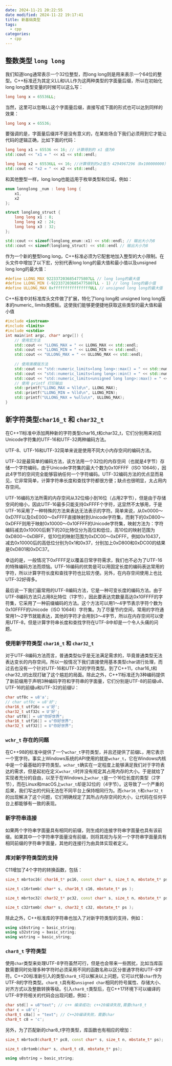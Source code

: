 ```yaml
---
date: 2024-11-21 20:22:55
date modified: 2024-11-22 19:17:41
title: 新基础类型
tags:
  - cpp
categories:
  - cpp
---
```

## 整数类型 `long long`

我们知道long通常表示一个32位整型，而long long则是用来表示一个64位的整型。C++标准还为其定义LL和ULL作为这两种类型的字面量后缀，所以在初始化long long类型变量的时候可以这么写：

```cpp
long long x = 65536LL;
```

当然，这里可以忽略LL这个字面量后缀，直接写成下面的形式也可以达到同样的效果：

```cpp
long long x = 65536;
```

要强调的是，字面量后缀并不是没有意义的，在某些场合下我们必须用到它才能让代码的逻辑正确，比如下面的代码：

```cpp
long long x1 = 65536 << 16; // 计算得到的 x1 值为0
std::cout << "x1 = " << x1 << std::endl;

long long x2 = 65536LL << 16; //计算得到的x2值为 4294967296（0x100000000）
std::cout << "x2 = " << x2 << std::endl;
```

和其他整型一样，long long也能运用于枚举类型和位域，例如：

```cpp
enum lonnglong _num : long long {
	x1, 
	x2
};

struct longlong_struct {
	long long x1 : 8;
	long long x2 : 24;
	long long x3 : 32;
};

std::cout << sizeof(longlong_enum::x1) << std::endl; // 输出大小为8
std::cout << sizeof(longlong_struct) << std::endl // 输出大小为8
```

作为一个新的整型long long，C++标准必须为它配套地加入整型的大小限制。在头文件中增加了以下宏，分别代表long long的最大值和最小值以及unsigned long long的最大值：

```cpp
#define LLONG_MAX 9223372036854775807LL // long long的最大值
#define LLONG_MIN (-9223372036854775807LL - 1) // long long的最小值
#define ULLONG_MAX 0xffffffffffffffffULL // unsigned long long的最大值
```

C++标准中对标准库头文件做了扩展，特化了long long和 unsigned long long版本的numeric_ limits类模板。这使我们能够更便捷地获取这些类型的最大值和最小值

```cpp
#include <iostream>
#include <limits>
#include <cstdio>
int main(int argc, char* argv[]) {
	// 使用宏方法
	std::cout << "LLONG_MAX = " << LLONG_MAX << std::endl;
	std::cout << "LLONG_MIN = " << LLONG_MIN << std::endl;
	std::cout << "ULLONG_MAX = " << ULLONG_MAX << std::endl;
	
	// 使用类模版方法
	std::cout << "std::numeric_limits<long long>::max() = " << std::numeric_limits<long long>::max() << std::endl;
	std::cout << "std::numeric_limits<long long>::min() = " << std::numeric_limits<long long>::min() << std::endl;
	std::cout << "std::numeric_limits<unsigned long long>::max() = " << std::numeric_limits<unsigned long long>::max() << std::endl;
	// 使用 printf 打印输出
	std::printf("LLONG_MAX = %lld\n", LLONG_MAX);
	std::printf("LLONG_MIN = %lld\n", LLONG_MIN);
	std::printf("ULLONG_MAX = %ullu\n", ULLONG_MAX);
}
```

## 新字符类型`char16_t` 和 `char32_t`

在C++11标准中添加两种新的字符类型char16_t和char32_t，它们分别用来对应Unicode字符集的UTF-16和UTF-32两种编码方法。

UTF-8、UTF-16和UTF-32简单来说是使用不同大小内存空间的编码方法。

UTF-32是最简单的编码方法，该方法用一个32位的内存空间（也就是4字节）存储一个字符编码，由于Unicode字符集的最大个数为0x10FFFF（ISO 10646），因此4字节的空间完全能够容纳任何一个字符编码。UTF-32编码方法的优点显而易见，它非常简单，计算字符串长度和查找字符都很方便；缺点也很明显，太占用内存空间。

UTF-16编码方法所需的内存空间从32位缩小到16位（占用2字节），但是由于存储空间的缩小，因此UTF-16最多只能支持0xFFFF个字符，这显然不太够用，于是UTF-16采用了一种特殊的方法来表达无法表示的字符。简单来说，从0x0000～0xD7FF以及0xE000～0xFFFF直接映射到Unicode字符集，而剩下的0xD800～0xDFFF则用于映射0x10000～0x10FFFF的Unicode字符集，映射方法为：字符编码减去0x10000后剩下的20比特位分为高位和低位，高10位的映射范围为0xD800～0xDBFF，低10位的映射范围为0xDC00～0xDFFF。例如0x10437，减去0x10000后的高低位分别为0x1和0x37，分别加上0xD800和0xDC00的结果是0xD801和0xDC37。

幸运的是，一般情况下0xFFFF足以覆盖日常字符需求，我们也不必为了UTF-16的特殊编码方法而烦恼。UTF-16编码的优势是可以用固定长度的编码表达常用的字符，所以计算字符长度和查找字符也比较方便。另外，在内存空间使用上也比UTF-32好得多。

最后说一下我们最常用的UTF-8编码方法，它是一种可变长度的编码方法。由于UTF-8编码方法只占用8比特位（1字节），因此要表达完数量高达0x10FFFF的字符集，它采用了一种前缀编码的方法。这个方法可以用1～4字节表示字符个数为0x10FFFF的Unicode（ISO 10646）字符集。为了尽量节约空间，常用的字符通常用1～2字节就能表达，其他的字符才会用到3～4字节，所以在内存空间可以使用UTF-8，但是计算字符串长度和查找字符在UTF-8中却是一个令人头痛的问题。

### 使用新字符类型 `char16_t` 和 `char32_t`

对于UTF-8编码方法而言，普通类型似乎是无法满足需求的，毕竟普通类型无法表达变长的内存空间。所以一般情况下我们直接使用基本类型char进行处理，而过去也没有一个针对UTF-16和UTF-32的字符类型。到了C++11，char16_t和char32_t的出现打破了这个尴尬的局面。除此之外，C++11标准还为3种编码提供了新前缀用于声明3种编码字符和字符串的字面量，它们分别是UTF-8的前缀u8、UTF-16的前缀u和UTF-32的前缀U：

```cpp
char utf8c = u8'a';
// char utf8c = u8'好';
char16_t utf16c = u'好';
char32_t utf32c = U'好';
char utf8[] = u8"你好世界";
char16_t utf16[] = u"你好世界";
char32_t utf32[] = U"你好世界";
```

### `wchr_t` 存在的问题

在C++98的标准中提供了一个`wchar_t`字符类型，并且还提供了前缀L，用它表示一个宽字符。事实上Windows系统的API使用的就是`wchar_t`，它在Windows内核中是一个最基础的字符类型。`wchar_t`确实在一定程度上能够满足我们对于字符表达的需求，但是起初在定义`wchar_t`时并没有规定其占用内存的大小。于是就给了实现者充分的自由，以至于在Windows上`wchar_t`是一个16位长度的类型（2字节），而在Linux和macOS上`wchar_t`却是32位的（4字节）。这导致了一个严重的后果，我们写出的代码无法在不同平台上保持相同行为。而`char16_t`和`char32_t`的出现解决了这个问题，它们明确规定了其所占内存空间的大小，让代码在任何平台上都能够有一致的表现。

### 新字符串连接

如果两个字符串字面量具有相同的前缀，则生成的连接字符串字面量也具有该前缀。如果其中一个字符串字面量没有前缀，则将其视为与另一个字符串字面量具有相同前缀的字符串字面量，其他的连接行为由具体实现者定义。

### 库对新字符类型的支持

C11增加了4个字符的转换函数，包括：

```cpp
size_t mbrtoc16( char16_t* pc16, const char* s, size_t n, mbstate_t* ps );

size_t c16rtomb( char* s, char16_t c16, mbstate_t* ps );

size_t mbrtoc32( char32_t* pc32, const char* s, size_t n, mbstate_t* ps );

size_t c32rtomb( char* s, char32_t c32, mbstate_t* ps );
```

除此之外，C++标准库的字符串也加入了对新字符类型的支持，例如：

```cpp
using u16string = basic_string;
using u32string = basic_string;
using wstring = basic_string;
```

### `char8_t` 字符类型

使用`char`类型来处理UTF-8字符虽然可行，但是也会带来一些困扰，比如当库函数需要同时处理多种字符时必须采用不同的函数名称以区分普通字符和UTF-8字符。C++20标准新引入的类型`char8_t`可以解决以上问题，它可以代替`char`作为UTF-8的字符类型。`char8_t`具有和`unsigned char`相同的符号属性、存储大小、对齐方式以及整数转换等级。引入`char8_t`类型后，在C++17环境下可以编译的UTF-8字符相关的代码会出现问题，例如：

```cpp
char std[] = u8"text"; // c++ 编译成功; c++20编译失败,需要char8_t
char c = u8'c';
char8_t c8a[] = "text"; // C++20编译失败，需要char
char8_t c8 = 'c';
```

另外，为了匹配新的char8_t字符类型，库函数也有相应的增加：

```cpp
size_t mbrtoc8(char8_t* pc8, const char* s, size_t n, mbstate_t* ps);

size_t c8rtomb(char* s, char8_t c8, mbstate_t* ps);

using u8string = basic_string;
```


